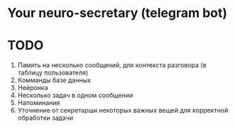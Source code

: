 # Your neuro-secretary (telegram bot)
# TODO
1. Память на несколько сообщений, для контекста разговора (в таблицу пользователя)
2. Комманды базе данных
3. Нейронка
4. Несколько задач в одном сообщении
5. Напоминания
6. Уточнение от секретарши некоторых важных вещей для корректной обработки задачи
